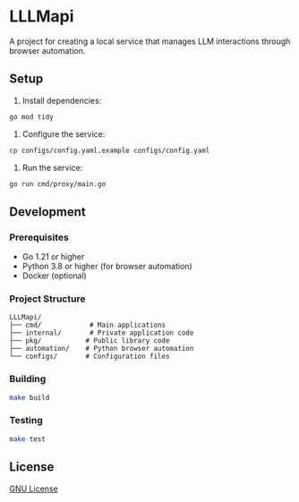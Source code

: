 # LLLMapi

A project for creating a local service that manages LLM interactions through browser automation.

## Setup

1. Install dependencies:

```bash
go mod tidy
```

1. Configure the service:

```bash
cp configs/config.yaml.example configs/config.yaml
```

1. Run the service:

```bash
go run cmd/proxy/main.go
```

## Development

### Prerequisites

- Go 1.21 or higher
- Python 3.8 or higher (for browser automation)
- Docker (optional)

### Project Structure

```plaintext
LLLMapi/
├── cmd/            # Main applications
├── internal/       # Private application code
├── pkg/           # Public library code
├── automation/    # Python browser automation
└── configs/       # Configuration files
```

### Building

```bash
make build
```

### Testing

```bash
make test
```

## License

[GNU License](LICENSE)
